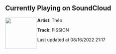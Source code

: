 ## Currently Playing on SoundCloud

[<img align="left" width="100" src="https://i1.sndcdn.com/artworks-EE0wn7lblhCzDmHB-xhPgGg-t500x500.jpg">](https://soundcloud.com/theo0109/fission)

**Artist**: Théo 

**Track**: FISSION

Last updated at 08/16/2022 21:17
